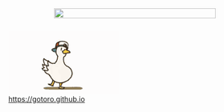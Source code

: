 <h2>
  <p align="center">
    <a href="https://skillicons.dev">
      <img src="https://skillicons.dev/icons?i=py,c,cs,bash,php,laravel,linux,sqlite,git,ps," width="80%" height="80%"/>
    </a>  
  </p>
</h2>

![GIF](https://github.com/Gotoro/gotoro.github.io/raw/main/duck.gif) \
https://gotoro.github.io
